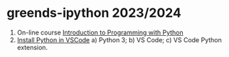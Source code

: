 # greends-ipython 2023/2024

1. On-line course [Introduction to Programming with Python](https://cs50.harvard.edu/python/2022/)
2. [Install Python in VSCode](https://code.visualstudio.com/docs/python/python-tutorial)
a) Python 3;
b) VS Code;
c) VS Code Python extension.
